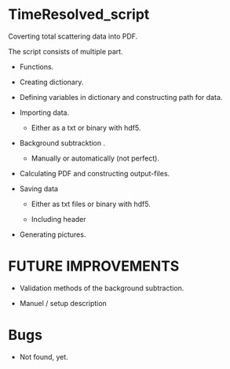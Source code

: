# TimeResolved_script

Coverting total scattering data into PDF.

The script consists of multiple part.

 * Functions.

 * Creating dictionary.

 * Defining variables in dictionary and constructing path for data.

 * Importing data.

   - Either as a txt or binary with hdf5.

 * Background subtracktion .

   - Manually or automatically (not perfect).

 * Calculating PDF and constructing output-files.

 * Saving data

   - Either as txt files or binary with hdf5.

   - Including header

 * Generating pictures.

# FUTURE IMPROVEMENTS

 * Validation methods of the background subtraction.

 * Manuel / setup description

# Bugs

 * Not found, yet.
